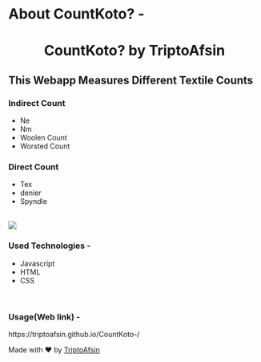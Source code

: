 # About CountKoto? -

<h1 align="center">CountKoto? by TriptoAfsin</h1>

<h2>This Webapp Measures Different Textile Counts</h2>

<h3>Indirect Count</h3>
<ul>
<li>Ne</li>
<li>Nm</li>
<li>Woolen Count</li>
<li>Worsted Count</li>
</ul>
<h3>Direct Count</h3>
<ul>
<li>Tex</li>
<li>denier</li>
<li>Spyndle</li>
</ul>
<br>
<img src="https://i.imgur.com/qIdL0lW.png">
<br>
<h3>Used Technologies - </h3>
<ul>
<li>Javascript</li>
<li>HTML</li>
<li>CSS</li>
</ul>
<br>
<h3>Usage(Web link) - </h3>
 https://triptoafsin.github.io/CountKoto-/

<p>Made with ❤ by <a href="https://www.facebook.com/Tripto.Afsin">TriptoAfsin</a></p>



